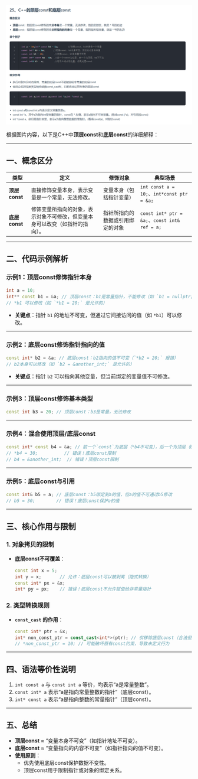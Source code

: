 ![alt text](25image1.png)

根据图片内容，以下是C++中**顶层const**和**底层const**的详细解释：

---

## **一、概念区分**
| **类型**       | **定义**                                                                 | **修饰对象**                     | **典型场景**                     |
|----------------|-------------------------------------------------------------------------|----------------------------------|----------------------------------|
| **顶层const**  | 直接修饰变量本身，表示变量是一个常量，无法修改。                           | 变量本身（包括指针变量）           | `int const a = 10;`、`int*const ptr = &a;` |
| **底层const**  | 修饰变量所指向的对象，表示对象不可修改，但变量本身可以改变（如指针的指向）。 | 指针所指向的数据或引用绑定的对象     | `const int* ptr = &a;`、`const int& ref = a;` |

---

## **二、代码示例解析**
### **示例1：顶层const修饰指针本身**
```cpp
int a = 10;
int** const b1 = &a; // 顶层const：b1是常量指针，不能修改（如 `b1 = nullptr;` 会报错）
// *b1 可以修改（如 `*b1 = 20;` 是允许的）
```
- **关键点**：指针 `b1` 的地址不可变，但通过它间接访问的值（如 `*b1`）可以修改。

---

### **示例2：底层const修饰指针指向的值**
```cpp
const int* b2 = &a; // 底层const：b2指向的值不可变（`*b2 = 20;` 报错）
// b2本身可以修改（如 `b2 = &another_int;` 是允许的）
```
- **关键点**：指针 `b2` 可以指向其他变量，但当前绑定的变量值不可修改。

---

### **示例3：顶层const修饰基本类型**
```cpp
const int b3 = 20; // 顶层const：b3是常量，无法修改
```

---

### **示例4：混合使用顶层/底层const**
```cpp
const int* const b4 = &a; // 前一个`const`为底层（*b4不可变），后一个为顶层（b4不可变）
// *b4 = 30;          // 错误！底层const限制
// b4 = &another_int;  // 错误！顶层const限制
```

---

### **示例5：底层const与引用**
```cpp
const int& b5 = a; // 底层const：b5绑定到a的值，但a的值不可通过b5修改
// b5 = 30;        // 错误！底层const保护a的值
```

---

## **三、核心作用与限制**
### **1. 对象拷贝的限制**
- **底层const不可覆盖**：
  ```cpp
  const int x = 5;
  int y = x;       // 允许：底层const可以被剥离（隐式转换）
  const int* px = &x;
  int* py = px;    // 错误！底层const不允许赋值给非常量指针
  ```

### **2. 类型转换规则**
- **`const_cast` 的作用**：
  ```cpp
  const int* ptr = &x;
  int* non_const_ptr = const_cast<int*>(ptr); // 仅移除底层const（合法但危险）
  // *non_const_ptr = 10; // 可能破坏原有const约束，导致未定义行为
  ```

---

## **四、语法等价性说明**
1. `int const a` 与 `const int a` 等价，均表示“a是常量整数”。
2. `const int* a` 表示“a是指向常量整数的指针”（底层const）。
3. `int* const a` 表示“a是指向整数的常量指针”（顶层const）。

---

## **五、总结**
- **顶层const** ≈ “变量本身不可变”（如指针地址不可变）。
- **底层const** ≈ “变量指向的内容不可变”（如指针指向的值不可变）。
- **使用原则**：
  - 优先使用底层const保护数据不变性。
  - 顶层const用于限制指针或对象的绑定关系。